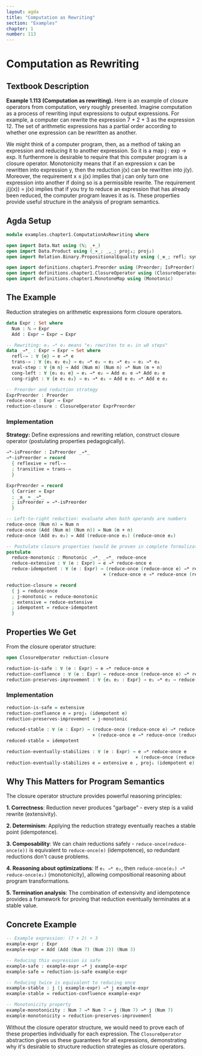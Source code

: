 ```yaml
---
layout: agda
title: "Computation as Rewriting"
section: "Examples"
chapter: 1
number: 113
---
```


# Computation as Rewriting

## Textbook Description

**Example 1.113 (Computation as rewriting).** Here is an example of closure operators from computation, very roughly presented. Imagine computation as a process of rewriting input expressions to output expressions. For example, a computer can rewrite the expression 7 + 2 + 3 as the expression 12. The set of arithmetic expressions has a partial order according to whether one expression can be rewritten as another.

We might think of a computer program, then, as a method of taking an expression and reducing it to another expression. So it is a map j : exp → exp. It furthermore is desirable to require that this computer program is a closure operator. Monotonicity means that if an expression x can be rewritten into expression y, then the reduction j(x) can be rewritten into j(y). Moreover, the requirement x ≤ j(x) implies that j can only turn one expression into another if doing so is a permissible rewrite. The requirement j(j(x)) = j(x) implies that if you try to reduce an expression that has already been reduced, the computer program leaves it as is. These properties provide useful structure in the analysis of program semantics.

## Agda Setup

```agda
module examples.chapter1.ComputationAsRewriting where

open import Data.Nat using (ℕ; _+_)
open import Data.Product using (_×_; _,_; proj₁; proj₂)
open import Relation.Binary.PropositionalEquality using (_≡_; refl; sym; trans; cong)

open import definitions.chapter1.Preorder using (Preorder; IsPreorder)
open import definitions.chapter1.ClosureOperator using (ClosureOperator)
open import definitions.chapter1.MonotoneMap using (Monotonic)
```

## The Example

Reduction strategies on arithmetic expressions form closure operators.

```agda
data Expr : Set where
  Num : ℕ → Expr
  Add : Expr → Expr → Expr

-- Rewriting: e₁ ⇒* e₂ means "e₁ rewrites to e₂ in ≥0 steps"
data _⇒*_ : Expr → Expr → Set where
  refl-⇒ : ∀ {e} → e ⇒* e
  trans-⇒ : ∀ {e₁ e₂ e₃} → e₁ ⇒* e₂ → e₂ ⇒* e₃ → e₁ ⇒* e₃
  eval-step : ∀ {m n} → Add (Num m) (Num n) ⇒* Num (m + n)
  cong-left : ∀ {e₁ e₂ e} → e₁ ⇒* e₂ → Add e₁ e ⇒* Add e₂ e
  cong-right : ∀ {e e₁ e₂} → e₁ ⇒* e₂ → Add e e₁ ⇒* Add e e₂

-- Preorder and reduction strategy
ExprPreorder : Preorder
reduce-once : Expr → Expr
reduction-closure : ClosureOperator ExprPreorder
```

### Implementation

**Strategy:** Define expressions and rewriting relation, construct closure operator (postulating properties pedagogically).

```agda
⇒*-isPreorder : IsPreorder _⇒*_
⇒*-isPreorder = record
  { reflexive = refl-⇒
  ; transitive = trans-⇒
  }

ExprPreorder = record
  { Carrier = Expr
  ; _≤_ = _⇒*_
  ; isPreorder = ⇒*-isPreorder
  }

-- Left-to-right reduction: evaluate when both operands are numbers
reduce-once (Num n) = Num n
reduce-once (Add (Num m) (Num n)) = Num (m + n)
reduce-once (Add e₁ e₂) = Add (reduce-once e₁) (reduce-once e₂)

-- Postulate closure properties (would be proven in complete formalization)
postulate
  reduce-monotonic : Monotonic _⇒*_ _⇒*_ reduce-once
  reduce-extensive : ∀ (e : Expr) → e ⇒* reduce-once e
  reduce-idempotent : ∀ (e : Expr) → (reduce-once (reduce-once e) ⇒* reduce-once e)
                                    × (reduce-once e ⇒* reduce-once (reduce-once e))

reduction-closure = record
  { j = reduce-once
  ; j-monotonic = reduce-monotonic
  ; extensive = reduce-extensive
  ; idempotent = reduce-idempotent
  }
```

## Properties We Get

From the closure operator structure:

```agda
open ClosureOperator reduction-closure

reduction-is-safe : ∀ (e : Expr) → e ⇒* reduce-once e
reduction-confluence : ∀ (e : Expr) → reduce-once (reduce-once e) ⇒* reduce-once e
reduction-preserves-improvement : ∀ {e₁ e₂ : Expr} → e₁ ⇒* e₂ → reduce-once e₁ ⇒* reduce-once e₂
```

### Implementation

```agda
reduction-is-safe = extensive
reduction-confluence e = proj₁ (idempotent e)
reduction-preserves-improvement = j-monotonic

reduced-stable : ∀ (e : Expr) → (reduce-once (reduce-once e) ⇒* reduce-once e)
                                × (reduce-once e ⇒* reduce-once (reduce-once e))
reduced-stable = idempotent

reduction-eventually-stabilizes : ∀ (e : Expr) → e ⇒* reduce-once e
                                                × (reduce-once (reduce-once e) ⇒* reduce-once e)
reduction-eventually-stabilizes e = extensive e , proj₁ (idempotent e)
```

## Why This Matters for Program Semantics

The closure operator structure provides powerful reasoning principles:

**1. Correctness**: Reduction never produces "garbage" - every step is a valid rewrite (extensivity).

**2. Determinism**: Applying the reduction strategy eventually reaches a stable point (idempotence).

**3. Composability**: We can chain reductions safely - `reduce-once(reduce-once(e))` is equivalent to `reduce-once(e)` (idempotence), so redundant reductions don't cause problems.

**4. Reasoning about optimizations**: If `e₁ ⇒* e₂`, then `reduce-once(e₁) ⇒* reduce-once(e₂)` (monotonicity), allowing compositional reasoning about program transformations.

**5. Termination analysis**: The combination of extensivity and idempotence provides a framework for proving that reduction eventually terminates at a stable value.

## Concrete Example

```agda
-- Example expression: (7 + 2) + 3
example-expr : Expr
example-expr = Add (Add (Num 7) (Num 2)) (Num 3)

-- Reducing this expression is safe
example-safe : example-expr ⇒* j example-expr
example-safe = reduction-is-safe example-expr

-- Reducing twice is equivalent to reducing once
example-stable : j (j example-expr) ⇒* j example-expr
example-stable = reduction-confluence example-expr

-- Monotonicity property
example-monotonicity : Num 7 ⇒* Num 7 → j (Num 7) ⇒* j (Num 7)
example-monotonicity = reduction-preserves-improvement
```

Without the closure operator structure, we would need to prove each of these properties individually for each expression. The `ClosureOperator` abstraction gives us these guarantees for all expressions, demonstrating why it's desirable to structure reduction strategies as closure operators.



